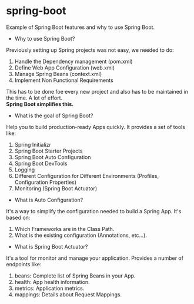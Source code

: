 # spring-boot
Example of Spring Boot features and why to use Spring Boot.

* Why to use Spring Boot?

Previously setting up Spring projects was not easy, we needed to do:
1. Handle the Dependency management (pom.xml)
2. Define Web App Configuration (web.xml)
3. Manage Spring Beans (context.xml)
4. Implement Non Functional Requirements

This has to be done foe every new project and also has to be maintained in the time. A lot of effort.<br />
**Spring Boot simplifies this.**

* What is the goal of Spring Boot?

Help you to build production-ready Apps quickly. It provides a set of tools like:
1. Spring Initializr
2. Spring Boot Starter Projects
3. Spring Boot Auto Configuration
4. Spring Boot DevTools
5. Logging
6. Different Configuration for Different Environments (Profiles, Configuration Properties)
7. Monitoring (Spring Boot Actuator)

* What is Auto Configuration?

It's a way to simplify the configuration needed to build a Spring App. It's based on:
1. Which Frameworks are in the Class Path.
2. What is the existing configuration (Annotations, etc...).

* What is Spring Boot Actuator?

It's a tool for monitor and manage your application. Provides a number of endpoints like:
1. beans: Complete list of Spring Beans in your App.
2. health: App health information.
3. metrics: Application metrics.
4. mappings: Details about Request Mappings.
